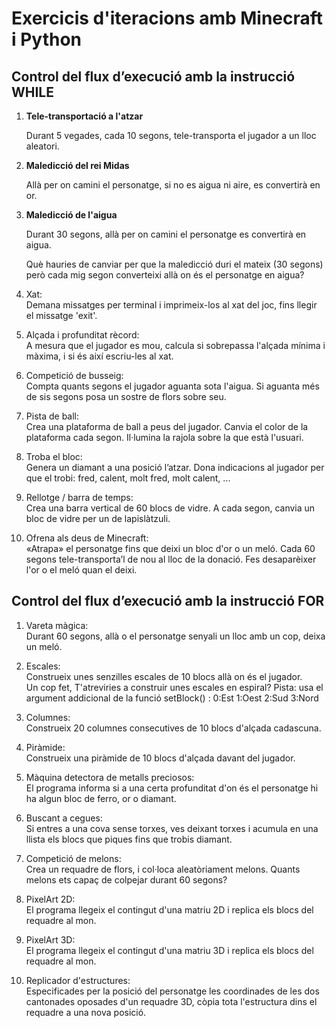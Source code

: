 # Exercicis d'iteracions amb Minecraft i Python



## Control del flux d’execució amb la instrucció WHILE

01. **Tele-transportació a l'atzar**

    Durant 5 vegades, cada 10 segons, tele-transporta el jugador a un lloc aleatori.

02. **Maledicció del rei Midas**

    Allà per on camini el personatge, si no es aigua ni aire, es convertirà en or.

03. **Maledicció de l'aigua**

    Durant 30 segons, allà per on camini el personatge es convertirà en aigua.
    
    Què hauries de canviar per que la maledicció duri el mateix (30 segons) però cada mig segon converteixi allà on és el personatge en aigua?

04. Xat:  
    Demana missatges per terminal i imprimeix-los al xat del joc, fins llegir el missatge 'exit'.

05. Alçada i profunditat rècord:  
    A mesura que el jugador es mou, calcula si sobrepassa l'alçada mínima i màxima, i si és així escriu-les al xat.

06. Competició de busseig:  
    Compta quants segons el jugador aguanta sota l'aigua. Si aguanta més de sis segons posa un sostre de flors sobre seu.

07. Pista de ball:  
    Crea una plataforma de ball a peus del jugador. Canvia el color de la plataforma cada segon. Il·lumina la rajola sobre la que està l'usuari.

08. Troba el bloc:  
    Genera un diamant a una posició l’atzar. Dona indicacions al jugador per que el trobi: fred, calent, molt fred, molt calent, ...

09. Rellotge / barra de temps:  
    Crea una barra vertical de 60 blocs de vidre. A cada segon, canvia un bloc de vidre per un de lapislàtzuli.

10. Ofrena als deus de Minecraft:  
    «Atrapa» el personatge fins que deixi un bloc d'or o un meló. Cada 60 segons tele-transporta’l de nou al lloc de la donació. Fes desaparèixer l'or o el meló quan el deixi.



## Control del flux d’execució amb la instrucció FOR

01. Vareta màgica:  
    Durant 60 segons, allà o el personatge senyali un lloc amb un cop, deixa un meló.

02. Escales:  
    Construeix unes senzilles escales de 10 blocs allà on és el jugador.  
    Un cop fet, T'atreviries a construir unes escales en espiral? Pista: usa el argument addicional de la funció setBlock() :  0:Est   1:Oest   2:Sud   3:Nord

03. Columnes:  
    Construeix 20 columnes consecutives de 10 blocs d'alçada cadascuna.

04. Piràmide:  
    Construeix una piràmide de 10 blocs d'alçada davant del jugador.

05. Màquina detectora de metalls preciosos:  
    El programa informa si a una certa profunditat d'on és el personatge hi ha algun bloc de ferro, or o diamant.

06. Buscant a cegues:  
    Si entres a una cova sense torxes, ves deixant torxes i acumula en una llista els blocs que piques fins que trobis diamant.

07. Competició de melons:  
    Crea un requadre de flors, i col·loca aleatòriament melons. Quants melons ets capaç de colpejar durant 60 segons?

08. PixelArt 2D:  
    El programa llegeix el contingut d'una matriu 2D i replica els blocs del requadre al mon.

09. PixelArt 3D:  
    El programa llegeix el contingut d'una matriu 3D i replica els blocs del requadre al mon.

10. Replicador d'estructures:  
    Especificades per la posició del personatge les coordinades de les dos cantonades oposades d'un requadre 3D, còpia tota l'estructura dins el requadre a una nova posició.

